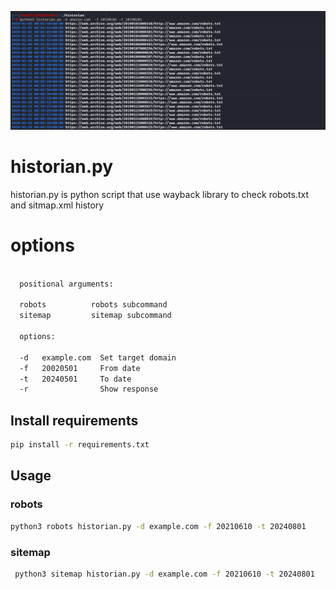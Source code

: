 ![historian](output.png)
# historian.py
historian.py is python script that use wayback library to check robots.txt and sitmap.xml history   
# options
```bash

  positional arguments:

  robots          robots subcommand
  sitemap         sitemap subcommand
  
  options:
  
  -d   example.com  Set target domain
  -f   20020501     From date
  -t   20240501     To date
  -r                Show response
```
## Install requirements 
 ```bash
 pip install -r requirements.txt
 ```
## Usage
### robots
 ```bash
 python3 robots historian.py -d example.com -f 20210610 -t 20240801
 ```
### sitemap
```bash
 python3 sitemap historian.py -d example.com -f 20210610 -t 20240801
```
